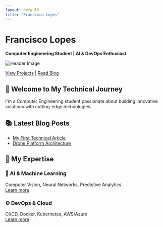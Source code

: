 ```yaml
---
layout: default
title: "Francisco Lopes"
---
```


# Francisco Lopes
**Computer Engineering Student | AI & DevOps Enthusiast**

![Header Image](/assets/images/header-bg.png)

[View Projects](/projects/) | [Read Blog](/posts/)

## 🚀 Welcome to My Technical Journey

I'm a Computer Engineering student passionate about building innovative solutions with cutting-edge technologies.

## 📚 Latest Blog Posts

- [My First Technical Article](_posts/2025-11-29-bem-vindo.md)
- [Drone Platform Architecture](_posts/2025-11-29-arquitetura-drone-platform.md)

## 🔧 My Expertise

### 🤖 AI & Machine Learning
Computer Vision, Neural Networks, Predictive Analytics  
[Learn more](/projects/)

### ⚙️ DevOps & Cloud  
CI/CD, Docker, Kubernetes, AWS/Azure  
[Learn more](/projects/)